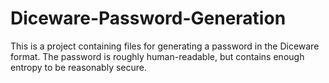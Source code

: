 # Diceware-Password-Generation
This is a project containing files for generating a password in the Diceware format. The password is roughly human-readable, but contains enough entropy to be reasonably secure. 
